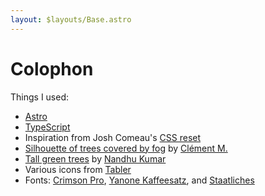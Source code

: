 ```yaml
---
layout: $layouts/Base.astro
---
```


# Colophon

Things I used:

- [Astro][]
- [TypeScript][]
- Inspiration from Josh Comeau's [CSS reset][]
- [Silhouette of trees covered by fog][lightbg] by [Clément M.][]
- [Tall green trees][darkbg] by [Nandhu Kumar][]
- Various icons from [Tabler][]
- Fonts: [Crimson Pro][], [Yanone Kaffeesatz][], and [Staatliches][]

[astro]: https://astro.build/
[clément m.]: https://unsplash.com/@cmreflections
[crimson pro]: https://fontsource.org/fonts/crimson-pro
[css reset]: https://www.joshwcomeau.com/css/custom-css-reset/
[darkbg]: https://unsplash.com/photos/t9UpW8MUmtw
[lightbg]: https://unsplash.com/photos/h7vKkZNNThE
[nandhu kumar]: https://unsplash.com/@nandhukumarndd
[staatliches]: https://fontsource.org/fonts/staatliches
[tabler]: https://tabler-icons.io/
[typescript]: https://www.typescriptlang.org/
[yanone kaffeesatz]: https://fontsource.org/fonts/yanone-kaffeesatz
